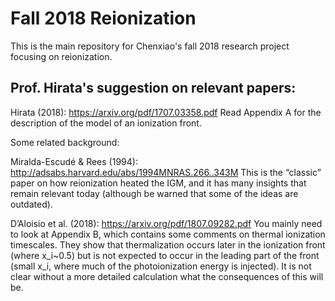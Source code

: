 # Fall 2018 Reionization

This is the main repository for Chenxiao's fall 2018 research project focusing on reionization.

## Prof. Hirata's suggestion on relevant papers:

Hirata (2018):
https://arxiv.org/pdf/1707.03358.pdf
Read Appendix A for the description of the model of an ionization front.

Some related background:

Miralda-Escudé & Rees (1994):
http://adsabs.harvard.edu/abs/1994MNRAS.266..343M
This is the “classic” paper on how reionization heated the IGM, and it has many insights that remain relevant today (although be warned that some of the ideas are outdated).

D’Aloisio et al. (2018):
https://arxiv.org/pdf/1807.09282.pdf
You mainly need to look at Appendix B, which contains some comments on thermal ionization timescales. They show that thermalization occurs later in the ionization front (where x_i~0.5) but is not expected to occur in the leading part of the front (small x_i, where much of the photoionization energy is injected). It is not clear without a more detailed calculation what the consequences of this will be.
